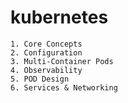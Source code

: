 # kubernetes
	1. Core Concepts
	2. Configuration
	3. Multi-Container Pods
	4. Observability
	5. POD Design
	6. Services & Networking
